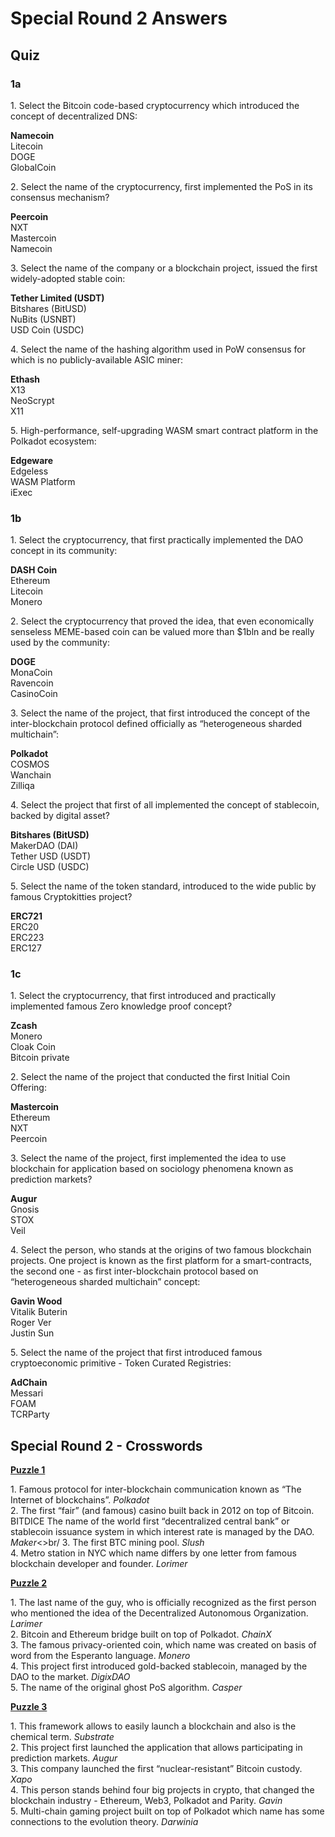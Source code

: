 ﻿# Special Round 2 Answers

## Quiz

### **1a**

1\. Select the Bitcoin code-based cryptocurrency which introduced the concept of decentralized DNS:

**Namecoin**<br/>
Litecoin<br/>
DOGE<br/>
GlobalCoin<br/>

2\. Select the name of the cryptocurrency, first implemented the PoS in its consensus mechanism?

**Peercoin**<br/>
NXT<br/>
Mastercoin<br/>
Namecoin<br/>

3\. Select the name of the company or a blockchain project, issued the first widely-adopted stable coin:

**Tether Limited (USDT)**<br/>
Bitshares (BitUSD)<br/>
NuBits (USNBT)<br/>
USD Coin (USDC)<br/>

4\. Select the name of the hashing algorithm used in PoW consensus for which is no publicly-available ASIC miner:

**Ethash**<br/>
X13<br/>
NeoScrypt<br/>
X11<br/>

5\. High-performance, self-upgrading WASM smart contract platform in the Polkadot ecosystem:

**Edgeware**<br/>
Edgeless<br/>
WASM Platform<br/>
iExec<br/>

### **1b**

1\. Select the cryptocurrency, that first practically implemented the DAO concept in its community:

**DASH Coin**<br/>
Ethereum<br/>
Litecoin<br/>
Monero<br/>

2\. Select the cryptocurrency that proved the idea, that even economically senseless MEME-based coin can be valued more than $1bln and be really used by the community:

**DOGE**<br/>
MonaCoin<br/>
Ravencoin<br/>
CasinoCoin<br/>

3\. Select the name of the project, that first introduced the concept of the inter-blockchain protocol defined officially as “heterogeneous sharded multichain”:

**Polkadot**<br/>
COSMOS<br/>
Wanchain<br/>
Zilliqa<br/>

4\. Select the project that first of all implemented the concept of stablecoin, backed by digital asset?

**Bitshares (BitUSD)**<br/>
MakerDAO (DAI)<br/>
Tether USD (USDT)<br/>
Circle USD (USDC)<br/>

5\. Select the name of the token standard, introduced to the wide public by famous Cryptokitties project?

**ERC721**<br/>
ERC20<br/>
ERC223<br/>
ERC127<br/>

### **1c**

1\. Select the cryptocurrency, that first introduced and practically implemented famous Zero knowledge proof concept?

**Zcash**<br/>
Monero<br/>
Cloak Coin<br/>
Bitcoin private<br/>

2\. Select the name of the project that conducted the first Initial Coin Offering:

**Mastercoin**<br/>
Ethereum<br/>
NXT<br/>
Peercoin<br/>

3\. Select the name of the project, first implemented the idea to use blockchain for application based on sociology phenomena known as prediction markets?

**Augur**<br/>
Gnosis<br/>
STOX<br/>
Veil<br/>

4\. Select the person, who stands at the origins of two famous blockchain projects. One project is known as the first platform for a smart-contracts, the second one - as first inter-blockchain protocol based on “heterogeneous sharded multichain” concept:

**Gavin Wood**<br/>
Vitalik Buterin<br/>
Roger Ver<br/>
Justin Sun<br/>

5\. Select the name of the project that first introduced famous cryptoeconomic primitive - Token Curated Registries:

**AdChain**<br/>
Messari<br/>
FOAM<br/>
TCRParty<br/>


## Special Round 2 - Crosswords

[**Puzzle 1**](https://puzzel.org/en/crossword/play?p=-LioCNhwDNaGx0DXiLZG)

1\. Famous protocol for inter-blockchain communication known as “The Internet of blockchains”. *Polkadot*<br/>
2\. The first “fair” (and famous) casino built back in 2012 on top of Bitcoin. BITDICE
The name of the world first “decentralized central bank” or stablecoin issuance system in which interest rate is managed by the DAO. *Maker*<>br/
3\. The first BTC mining pool. *Slush*<br/>
4\. Metro station in NYC which name differs by one letter from famous blockchain developer and founder. *Lorimer*<br/>

[**Puzzle 2**](https://puzzel.org/en/crossword/play?p=-LioE-bHMciGDSY7JGoS)

1\. The last name of the guy, who is officially recognized as the first person who mentioned the idea of the Decentralized Autonomous Organization. *Larimer*<br/>
2\. Bitcoin and Ethereum bridge built on top of Polkadot. *ChainX*<br/>
3\. The famous privacy-oriented coin, which name was created on basis of word from the Esperanto language. *Monero*<br/>
4\. This project first introduced gold-backed stablecoin, managed by the DAO to the market. *DigixDAO*<br/>
5\. The name of the original ghost PoS algorithm. *Casper*<br/>

[**Puzzle 3**](https://puzzel.org/en/crossword/play?p=-LioHC3a_8rMJNqdN7VQ)

1\. This framework allows to easily launch a blockchain and also is the chemical term. *Substrate*<br/>
2\. This project first launched the application that allows participating in prediction markets. *Augur*<br/>
3\. This company launched the first “nuclear-resistant” Bitcoin custody. *Xapo*<br/>
4\. This person stands behind four big projects in crypto, that changed the blockchain industry - Ethereum, Web3, Polkadot and Parity. *Gavin*<br/>
5\. Multi-chain gaming project built on top of Polkadot which name has some connections to the evolution theory. *Darwinia*<br/>